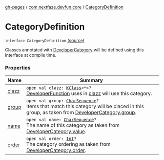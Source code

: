 [gh-pages](../../index.md) / [com.nextfaze.devfun.core](../index.md) / [CategoryDefinition](.)

# CategoryDefinition

`interface CategoryDefinition` [(source)](https://github.com/NextFaze/dev-fun/tree/master/devfun-annotations/src/main/java/com/nextfaze/devfun/core/Definitions.kt#L70)

Classes annotated with [DeveloperCategory](../../com.nextfaze.devfun.annotations/-developer-category/index.md) will be defined using this interface at compile time.

### Properties

| Name | Summary |
|---|---|
| [clazz](clazz.md) | `open val clazz: `[`KClass`](https://kotlinlang.org/api/latest/jvm/stdlib/kotlin.reflect/-k-class/index.html)`<*>?`<br>[DeveloperFunction](../../com.nextfaze.devfun.annotations/-developer-function/index.md) uses in [clazz](clazz.md) will use this category. |
| [group](group.md) | `open val group: `[`CharSequence`](https://kotlinlang.org/api/latest/jvm/stdlib/kotlin/-char-sequence/index.html)`?`<br>Items that match this category will be placed in this group, as taken from [DeveloperCategory.group](../../com.nextfaze.devfun.annotations/-developer-category/group.md). |
| [name](name.md) | `open val name: `[`CharSequence`](https://kotlinlang.org/api/latest/jvm/stdlib/kotlin/-char-sequence/index.html)`?`<br>The name of this category as taken from [DeveloperCategory.value](../../com.nextfaze.devfun.annotations/-developer-category/value.md). |
| [order](order.md) | `open val order: `[`Int`](https://kotlinlang.org/api/latest/jvm/stdlib/kotlin/-int/index.html)`?`<br>The category ordering as taken from [DeveloperCategory.order](../../com.nextfaze.devfun.annotations/-developer-category/order.md). |
